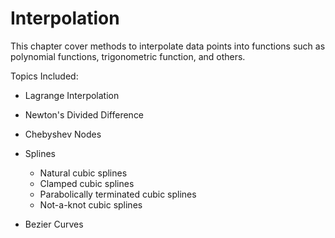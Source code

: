 # Interpolation

This chapter cover methods to interpolate data points into functions such as polynomial functions, trigonometric function, and others.

Topics Included:

* Lagrange Interpolation

* Newton's Divided Difference

* Chebyshev Nodes

* Splines
  * Natural cubic splines 
  * Clamped cubic splines 
  * Parabolically terminated cubic splines 
  * Not-a-knot cubic splines

* Bezier Curves
